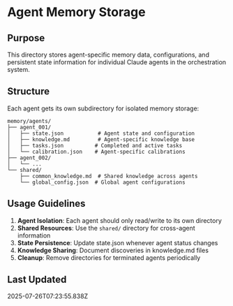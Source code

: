 # Agent Memory Storage

## Purpose
This directory stores agent-specific memory data, configurations, and persistent state information for individual Claude agents in the orchestration system.

## Structure
Each agent gets its own subdirectory for isolated memory storage:

```
memory/agents/
├── agent_001/
│   ├── state.json           # Agent state and configuration
│   ├── knowledge.md         # Agent-specific knowledge base
│   ├── tasks.json          # Completed and active tasks
│   └── calibration.json    # Agent-specific calibrations
├── agent_002/
│   └── ...
└── shared/
    ├── common_knowledge.md  # Shared knowledge across agents
    └── global_config.json  # Global agent configurations
```

## Usage Guidelines
1. **Agent Isolation**: Each agent should only read/write to its own directory
2. **Shared Resources**: Use the `shared/` directory for cross-agent information
3. **State Persistence**: Update state.json whenever agent status changes
4. **Knowledge Sharing**: Document discoveries in knowledge.md files
5. **Cleanup**: Remove directories for terminated agents periodically

## Last Updated
2025-07-26T07:23:55.838Z
